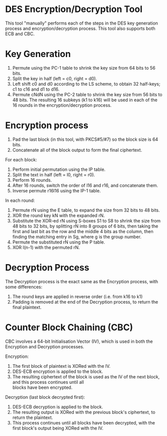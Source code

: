 # DES Encryption/Decryption Tool

This tool "manually" performs each of the steps in the DES key generation process and encryption/decryption process.
This tool also supports both ECB and CBC.


# Key Generation
1. Permute using the PC-1 table to shrink the key size from 64 bits to 56 bits.
2. Split the key in half (left = c0, right = d0).
3. Left shift c0 and d0 according to the LS scheme, to obtain 32 half-keys; c1 to c16 and d1 to d16.
4. Permute cNdN using the PC-2 table to shrink the key size from 56 bits to 48 bits.
The resulting 16 subkeys (k1 to k16) will be used in each of the 16 rounds in the encryption/decryption process.


# Encryption process
1. Pad the last block (in this tool, with PKCS#5/#7) so the block size is 64 bits.
2. Concatenate all of the block output to form the final ciphertext.

For each block:
1. Perform initial permutation using the IP table.
2. Split the text in half (left = l0, right = r0).
3. Perform 16 rounds.
4. After 16 rounds, switch the order of l16 and r16, and concatenate them.
5. Inverse permute r16l16 using the IP-1 table.

In each round:
1. Permute rN using the E table, to expand the size from 32 bits to 48 bits.
2. XOR the round key kN with the expanded rN.
3. Substitute the XOR-ed rN using S-boxes S1 to S8 to shrink the size from 48 bits to 32 bits, by splitting rN    into 		8 groups of 6 bits, then taking the first and last bit as the row and the middle 4 bits as the column, then finding 	 the matching entry in Sg, where g is the group number. 
4. Permute the substituted rN using the P table.
5. XOR l(n-1) with the permuted rN.


# Decryption Process
The Decryption process is the exact same as the Encryption process, with some differences:
1. The round keys are applied in reverse order (i.e. from k16 to k1)
2. Padding is removed at the end of the Decryption process, to return the final plaintext.

# Counter Block Chaining (CBC)
CBC involves a 64-bit Initialisation Vector (IV), which is used in both the Encryption and Decryption processes.

Encryption:
1. The first block of plaintext is XORed with the IV.
2. DES-ECB encryption is applied to the block.
3. The resulting ciphertext of the block is used as the IV of the next block, and this process continues until all                          
   blocks have been encrypted.

Decryption (last block decrypted first):
1. DES-ECB decryption is applied to the block.
2. The resulting output is XORed with the previous block's ciphertext, to return the plaintext.
3. This process continues until all blocks have been decrypted, with the first block's output being XORed with the IV.
